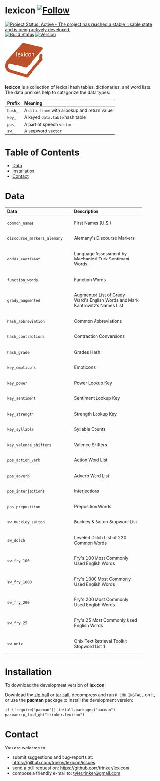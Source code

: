 lexicon   [![Follow](https://img.shields.io/twitter/follow/tylerrinker.svg?style=social)](https://twitter.com/intent/follow?screen_name=tylerrinker)
============


[![Project Status: Active - The project has reached a stable, usable
state and is being actively
developed.](http://www.repostatus.org/badges/0.1.0/active.svg)](http://www.repostatus.org/#active)
[![Build
Status](https://travis-ci.org/trinker/lexicon.svg?branch=master)](https://travis-ci.org/trinker/lexicon)
<a href="https://img.shields.io/badge/Version-0.0.1-orange.svg"><img src="https://img.shields.io/badge/Version-0.0.1-orange.svg" alt="Version"/></a>
</p>
<img src="inst/lexicon_logo/r_lexicon.png" width="135" alt="lexicon Logo">

**lexicon** is a collection of lexical hash tables, dictionaries, and
word lists. The data prefixes help to categorize the data types:

<table>
<thead>
<tr class="header">
<th align="left">Prefix</th>
<th align="left">Meaning</th>
</tr>
</thead>
<tbody>
<tr class="odd">
<td align="left"><code>hash_</code></td>
<td align="left">A <code>data.frame</code> with a lookup and return value</td>
</tr>
<tr class="even">
<td align="left"><code>key_</code></td>
<td align="left">A keyed <code>data.table</code> hash table</td>
</tr>
<tr class="odd">
<td align="left"><code>pos_</code></td>
<td align="left">A part of speech <code>vector</code></td>
</tr>
<tr class="even">
<td align="left"><code>sw_</code></td>
<td align="left">A stopword <code>vector</code></td>
</tr>
</tbody>
</table>


Table of Contents
============

-   [Data](#data)
-   [Installation](#installation)
-   [Contact](#contact)

Data
============


<table style="width:88%;">
<colgroup>
<col width="41%" />
<col width="45%" />
</colgroup>
<thead>
<tr class="header">
<th align="left">Data</th>
<th align="left">Description</th>
</tr>
</thead>
<tbody>
<tr class="odd">
<td align="left"><p><code>common_names</code></p></td>
<td align="left"><p>First Names (U.S.)</p></td>
</tr>
<tr class="even">
<td align="left"><p><code>discourse_markers_alemany</code></p></td>
<td align="left"><p>Alemany's Discourse Markers</p></td>
</tr>
<tr class="odd">
<td align="left"><p><code>dodds_sentiment</code></p></td>
<td align="left"><p>Language Assessment by Mechanical Turk Sentiment Words</p></td>
</tr>
<tr class="even">
<td align="left"><p><code>function_words</code></p></td>
<td align="left"><p>Function Words</p></td>
</tr>
<tr class="odd">
<td align="left"><p><code>grady_augmented</code></p></td>
<td align="left"><p>Augmented List of Grady Ward's English Words and Mark Kantrowitz's Names List</p></td>
</tr>
<tr class="even">
<td align="left"><p><code>hash_abbreviation</code></p></td>
<td align="left"><p>Common Abbreviations</p></td>
</tr>
<tr class="odd">
<td align="left"><p><code>hash_contractions</code></p></td>
<td align="left"><p>Contraction Conversions</p></td>
</tr>
<tr class="even">
<td align="left"><p><code>hash_grade</code></p></td>
<td align="left"><p>Grades Hash</p></td>
</tr>
<tr class="odd">
<td align="left"><p><code>key_emoticons</code></p></td>
<td align="left"><p>Emoticons</p></td>
</tr>
<tr class="even">
<td align="left"><p><code>key_power</code></p></td>
<td align="left"><p>Power Lookup Key</p></td>
</tr>
<tr class="odd">
<td align="left"><p><code>key_sentiment</code></p></td>
<td align="left"><p>Sentiment Lookup Key</p></td>
</tr>
<tr class="even">
<td align="left"><p><code>key_strength</code></p></td>
<td align="left"><p>Strength Lookup Key</p></td>
</tr>
<tr class="odd">
<td align="left"><p><code>key_syllable</code></p></td>
<td align="left"><p>Syllable Counts</p></td>
</tr>
<tr class="even">
<td align="left"><p><code>key_valence_shifters</code></p></td>
<td align="left"><p>Valence Shifters</p></td>
</tr>
<tr class="odd">
<td align="left"><p><code>pos_action_verb</code></p></td>
<td align="left"><p>Action Word List</p></td>
</tr>
<tr class="even">
<td align="left"><p><code>pos_adverb</code></p></td>
<td align="left"><p>Adverb Word List</p></td>
</tr>
<tr class="odd">
<td align="left"><p><code>pos_interjections</code></p></td>
<td align="left"><p>Interjections</p></td>
</tr>
<tr class="even">
<td align="left"><p><code>pos_preposition</code></p></td>
<td align="left"><p>Preposition Words</p></td>
</tr>
<tr class="odd">
<td align="left"><p><code>sw_buckley_salton</code></p></td>
<td align="left"><p>Buckley &amp; Salton Stopword List</p></td>
</tr>
<tr class="even">
<td align="left"><p><code>sw_dolch</code></p></td>
<td align="left"><p>Leveled Dolch List of 220 Common Words</p></td>
</tr>
<tr class="odd">
<td align="left"><p><code>sw_fry_100</code></p></td>
<td align="left"><p>Fry's 100 Most Commonly Used English Words</p></td>
</tr>
<tr class="even">
<td align="left"><p><code>sw_fry_1000</code></p></td>
<td align="left"><p>Fry's 1000 Most Commonly Used English Words</p></td>
</tr>
<tr class="odd">
<td align="left"><p><code>sw_fry_200</code></p></td>
<td align="left"><p>Fry's 200 Most Commonly Used English Words</p></td>
</tr>
<tr class="even">
<td align="left"><p><code>sw_fry_25</code></p></td>
<td align="left"><p>Fry's 25 Most Commonly Used English Words</p></td>
</tr>
<tr class="odd">
<td align="left"><p><code>sw_onix</code></p></td>
<td align="left"><p>Onix Text Retrieval Toolkit Stopword List 1</p></td>
</tr>
</tbody>
</table>

Installation
============

To download the development version of **lexicon**:

Download the [zip
ball](https://github.com/trinker/lexicon/zipball/master) or [tar
ball](https://github.com/trinker/lexicon/tarball/master), decompress and
run `R CMD INSTALL` on it, or use the **pacman** package to install the
development version:

    if (!require("pacman")) install.packages("pacman")
    pacman::p_load_gh("trinker/lexicon")

Contact
=======

You are welcome to:   
- submit suggestions and bug-reports at: <https://github.com/trinker/lexicon/issues>   
- send a pull request on: <https://github.com/trinker/lexicon/>  
- compose a friendly e-mail to: <tyler.rinker@gmail.com>
